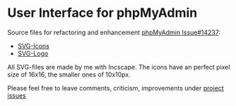 # User Interface for phpMyAdmin

Source files for refactoring and enhancement [phpMyAdmin Issue#14237](https://github.com/phpmyadmin/phpmyadmin/issues/14237):
- [SVG-Icons](https://github.com/mkkeck/phpmyadmin-ui/tree/master/svg/src/icons)
- [SVG-Logo](https://github.com/mkkeck/phpmyadmin-ui/tree/master/svg/src/logo)

All SVG-files are made by me with Incscape. The icons have an perfect pixel size of 16x16, the smaller ones of 10x10px.

Please feel free to leave comments, criticism, improvements under [project issues](https://github.com/mkkeck/phpmyadmin-ui/issues)
